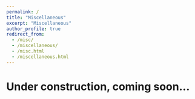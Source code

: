 ```yaml
---
permalink: /
title: "Miscellaneous"
excerpt: "Miscellaneous"
author_profile: true
redirect_from: 
  - /misc/
  - /miscellaneous/
  - /misc.html
  - /miscellaneous.html
---
```


# Under construction, coming soon...
